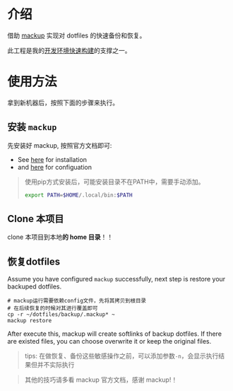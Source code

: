 # 介绍

借助 [mackup](https://github.com/lra/mackup)
实现对 dotfiles 的快速备份和恢复。

此工程是我的[开发环境快速构建](https://wangloo.github.io/posts/tools/dev_env/)的支撑之一。

# 使用方法

拿到新机器后，按照下面的步骤来执行。

## 安装 `mackup`
先安装好 mackup, 按照官方文档即可:

   - See [here](https://github.com/lra/mackup/blob/master/README.md) for installation
   - and [here](https://github.com/lra/mackup/blob/master/doc/README.md) for configuation
>使用pip方式安装后，可能安装目录不在PATH中，需要手动添加。
>```sh
>export PATH=$HOME/.local/bin:$PATH
>```
## Clone 本项目
clone 本项目到本地**的 home 目录**！！

## 恢复dotfiles

Assume you have configured `mackup` successfully, next step is restore
your backuped dotfiles.

```shell
# mackup运行需要依赖config文件，先将其拷贝到根目录
# 在后续恢复的时候对其进行覆盖即可
cp -r ~/dotfiles/backup/.mackup* ~
mackup restore
```

After execute this, mackup will create softlinks of backup dotfiles.
If there are existed files, you can choose overwrite it or keep the original
files.

> tips: 在做恢复、备份这些敏感操作之前，可以添加参数`-n`，会显示执行结果但并不实际执行

> 其他的技巧请多看 mackup 官方文档，感谢 mackup!！
